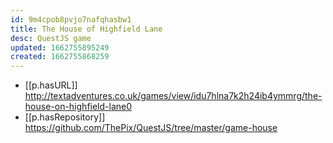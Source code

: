 ```yaml
---
id: 9m4cpob8pvjo7nafqhasbw1
title: The House of Highfield Lane
desc: QuestJS game
updated: 1662755895249
created: 1662755868259
---
```


- [[p.hasURL]] http://textadventures.co.uk/games/view/idu7hlna7k2h24ib4ymmrg/the-house-on-highfield-lane0
- [[p.hasRepository]] https://github.com/ThePix/QuestJS/tree/master/game-house